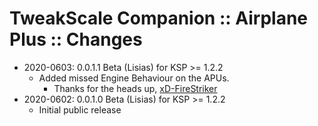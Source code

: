 # TweakScale Companion :: Airplane Plus :: Changes

* 2020-0603: 0.0.1.1 Beta (Lisias) for KSP >= 1.2.2
	+ Added missed Engine Behaviour on the APUs.
		- Thanks for the heads up, [xD-FireStriker](https://forum.kerbalspaceprogram.com/index.php?/profile/137214-xd-firestriker/) 
* 2020-0602: 0.0.1.0 Beta (Lisias) for KSP >= 1.2.2
	+ Initial public release
